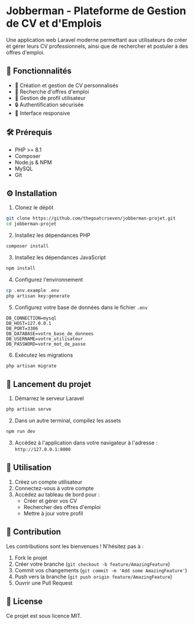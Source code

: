 # Jobberman - Plateforme de Gestion de CV et d'Emplois

Une application web Laravel moderne permettant aux utilisateurs de créer et gérer leurs CV professionnels, ainsi que de rechercher et postuler à des offres d'emploi.

## 🚀 Fonctionnalités

- 📝 Création et gestion de CV personnalisés
- 💼 Recherche d'offres d'emploi
- 👤 Gestion de profil utilisateur
- 🔒 Authentification sécurisée
- 📱 Interface responsive

## 🛠️ Prérequis

- PHP >= 8.1
- Composer
- Node.js & NPM
- MySQL
- Git

## ⚙️ Installation

1. Clonez le dépôt
```bash
git clone https://github.com/thegoatcrseven/jobberman-projet.git
cd jobberman-projet
```

2. Installez les dépendances PHP
```bash
composer install
```

3. Installez les dépendances JavaScript
```bash
npm install
```

4. Configurez l'environnement
```bash
cp .env.example .env
php artisan key:generate
```

5. Configurez votre base de données dans le fichier `.env`
```env
DB_CONNECTION=mysql
DB_HOST=127.0.0.1
DB_PORT=3306
DB_DATABASE=votre_base_de_donnees
DB_USERNAME=votre_utilisateur
DB_PASSWORD=votre_mot_de_passe
```

6. Exécutez les migrations
```bash
php artisan migrate
```

## 🚀 Lancement du projet

1. Démarrez le serveur Laravel
```bash
php artisan serve
```

2. Dans un autre terminal, compilez les assets
```bash
npm run dev
```

3. Accédez à l'application dans votre navigateur à l'adresse : `http://127.0.0.1:8000`

## 📱 Utilisation

1. Créez un compte utilisateur
2. Connectez-vous à votre compte
3. Accédez au tableau de bord pour :
   - Créer et gérer vos CV
   - Rechercher des offres d'emploi
   - Mettre à jour votre profil

## 🤝 Contribution

Les contributions sont les bienvenues ! N'hésitez pas à :
1. Fork le projet
2. Créer votre branche (`git checkout -b feature/AmazingFeature`)
3. Commit vos changements (`git commit -m 'Add some AmazingFeature'`)
4. Push vers la branche (`git push origin feature/AmazingFeature`)
5. Ouvrir une Pull Request

## 📝 License

Ce projet est sous licence MIT.
